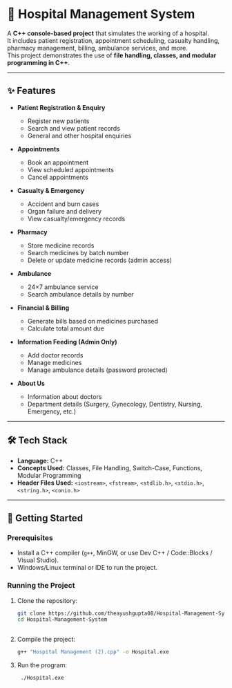 # 🏥 Hospital Management System

A **C++ console-based project** that simulates the working of a hospital.  
It includes patient registration, appointment scheduling, casualty handling, pharmacy management, billing, ambulance services, and more.  
This project demonstrates the use of **file handling, classes, and modular programming in C++**.

---

## ✨ Features

- **Patient Registration & Enquiry**
  - Register new patients
  - Search and view patient records
  - General and other hospital enquiries

- **Appointments**
  - Book an appointment
  - View scheduled appointments
  - Cancel appointments

- **Casualty & Emergency**
  - Accident and burn cases
  - Organ failure and delivery
  - View casualty/emergency records

- **Pharmacy**
  - Store medicine records
  - Search medicines by batch number
  - Delete or update medicine records (admin access)

- **Ambulance**
  - 24×7 ambulance service
  - Search ambulance details by number

- **Financial & Billing**
  - Generate bills based on medicines purchased
  - Calculate total amount due

- **Information Feeding (Admin Only)**
  - Add doctor records
  - Manage medicines
  - Manage ambulance details (password protected)

- **About Us**
  - Information about doctors
  - Department details (Surgery, Gynecology, Dentistry, Nursing, Emergency, etc.)

---

## 🛠️ Tech Stack

- **Language:** C++  
- **Concepts Used:** Classes, File Handling, Switch-Case, Functions, Modular Programming  
- **Header Files Used:** `<iostream>`, `<fstream>`, `<stdlib.h>`, `<stdio.h>`, `<string.h>`, `<conio.h>`  

---

## 🚀 Getting Started

### Prerequisites
- Install a C++ compiler (`g++`, MinGW, or use Dev C++ / Code::Blocks / Visual Studio).
- Windows/Linux terminal or IDE to run the project.

### Running the Project
1. Clone the repository:
   ```bash
   git clone https://github.com/theayushgupta08/Hospital-Management-System.git
   cd Hospital-Management-System
  
2. Compile the project:
    ```bash
    g++ "Hospital Management (2).cpp" -o Hospital.exe

3. Run the program:
   ```bash
    ./Hospital.exe

